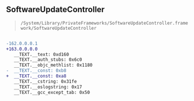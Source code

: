 ## SoftwareUpdateController

> `/System/Library/PrivateFrameworks/SoftwareUpdateController.framework/SoftwareUpdateController`

```diff

-162.0.0.0.1
+163.0.0.0.0
   __TEXT.__text: 0xd160
   __TEXT.__auth_stubs: 0x6c0
   __TEXT.__objc_methlist: 0x1180
-  __TEXT.__const: 0xb8
+  __TEXT.__const: 0xa8
   __TEXT.__cstring: 0x31fe
   __TEXT.__oslogstring: 0x17
   __TEXT.__gcc_except_tab: 0x50

```
